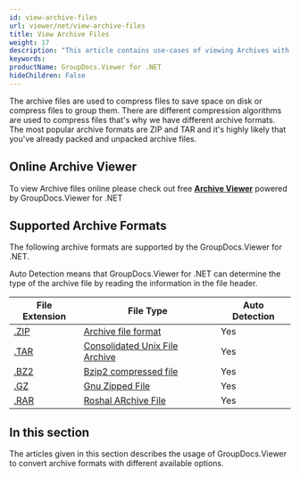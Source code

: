 ```yaml
---
id: view-archive-files
url: viewer/net/view-archive-files
title: View Archive Files
weight: 17
description: "This article contains use-cases of viewing Archives with GroupDocs.Viewer within your .NET applications."
keywords: 
productName: GroupDocs.Viewer for .NET
hideChildren: False
---
```

The archive files are used to compress files to save space on disk or compress files to group them. There are different compression algorithms are used to compress files that's why we have different archive formats. The most popular archive formats are ZIP and TAR and it's highly likely that you've already packed and unpacked archive files.

## Online Archive Viewer

To view Archive files online please check out free **[Archive Viewer](https://products.groupdocs.app/viewer/archive)** powered by GroupDocs.Viewer for .NET

## Supported Archive Formats

The following archive formats are supported by the GroupDocs.Viewer for .NET.

Auto Detection means that GroupDocs.Viewer for .NET can determine the type of the archive file by reading the information in the file header.

| File Extension | File Type | Auto Detection |
| --- | --- | --- |
| [.ZIP](https://wiki.fileformat.com/compression/zip) | [Archive file format](https://wiki.fileformat.com/compression/zip) | Yes |
| [.TAR](https://wiki.fileformat.com/compression/tar) | [Consolidated Unix File Archive](https://wiki.fileformat.com/compression/tar) | Yes |
| [.BZ2](https://wiki.fileformat.com/compression/bz2) | [Bzip2 compressed file](https://wiki.fileformat.com/compression/bz2) | Yes |
| [.GZ](https://wiki.fileformat.com/compression/gz) | [Gnu Zipped File](https://wiki.fileformat.com/compression/gz) | Yes |
| [.RAR](https://wiki.fileformat.com/compression/rar) | [Roshal ARchive File](https://wiki.fileformat.com/compression/rar) | Yes |

## In this section

The articles given in this section describes the usage of GroupDocs.Viewer to convert archive formats with different available options.
